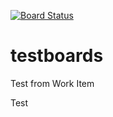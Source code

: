 [![Board Status](https://dev.azure.com/osnabrugge/b884e9fb-b3b4-4301-95eb-c9f81b050420/7e88003e-b457-41d1-87d3-9e9c0dd0ac51/_apis/work/boardbadge/853059b6-dc5a-46ec-b926-e89e62263ee1)](https://dev.azure.com/osnabrugge/b884e9fb-b3b4-4301-95eb-c9f81b050420/_boards/board/t/7e88003e-b457-41d1-87d3-9e9c0dd0ac51/Microsoft.RequirementCategory)
# testboards

Test from Work Item

Test
